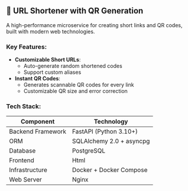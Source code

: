 ## 🔗 URL Shortener with QR Generation

A high-performance microservice for creating short links and QR codes, built with modern web technologies.

### Key Features:
- **Customizable Short URLs**:
  - Auto-generate random shortened codes 
  - Support custom aliases 
- **Instant QR Codes**:
  - Generates scannable QR codes for every link
  - Customizable QR size and error correction

### Tech Stack:
| Component       | Technology                          |
|-----------------|-------------------------------------|
| Backend Framework | FastAPI (Python 3.10+)            |
| ORM            | SQLAlchemy 2.0 + asyncpg           |
| Database       | PostgreSQL                         |
| Frontend       | Html                               |
| Infrastructure | Docker + Docker Compose            |
| Web Server     | Nginx                              |
